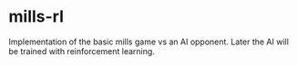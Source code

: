 # mills-rl
Implementation of the basic mills game vs an AI opponent. Later the AI will be trained with reinforcement learning.
